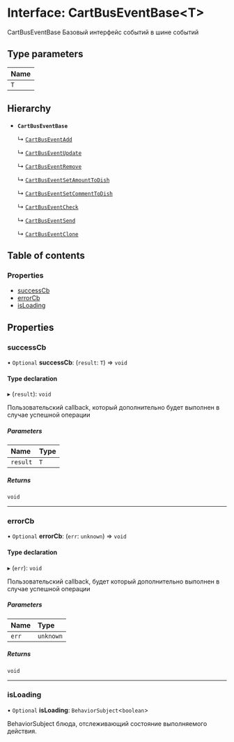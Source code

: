 # Interface: CartBusEventBase\<T\>

CartBusEventBase Базовый интерфейс событий в шине событий

## Type parameters

| Name |
| :------ |
| `T` |

## Hierarchy

- **`CartBusEventBase`**

  ↳ [`CartBusEventAdd`](CartBusEventAdd.md)

  ↳ [`CartBusEventUpdate`](CartBusEventUpdate.md)

  ↳ [`CartBusEventRemove`](CartBusEventRemove.md)

  ↳ [`CartBusEventSetAmountToDish`](CartBusEventSetAmountToDish.md)

  ↳ [`CartBusEventSetCommentToDish`](CartBusEventSetCommentToDish.md)

  ↳ [`CartBusEventCheck`](CartBusEventCheck.md)

  ↳ [`CartBusEventSend`](CartBusEventSend.md)

  ↳ [`CartBusEventClone`](CartBusEventClone.md)

## Table of contents

### Properties

- [successCb](CartBusEventBase.md#successcb)
- [errorCb](CartBusEventBase.md#errorcb)
- [isLoading](CartBusEventBase.md#isloading)

## Properties

### successCb

• `Optional` **successCb**: (`result`: `T`) => `void`

#### Type declaration

▸ (`result`): `void`

Пользовательский callback, который дополнительно будет выполнен в случае успешной операции

##### Parameters

| Name | Type |
| :------ | :------ |
| `result` | `T` |

##### Returns

`void`

___

### errorCb

• `Optional` **errorCb**: (`err`: `unknown`) => `void`

#### Type declaration

▸ (`err`): `void`

Пользовательский callback, будет который дополнительно  выполнен в случае успешной операции

##### Parameters

| Name | Type |
| :------ | :------ |
| `err` | `unknown` |

##### Returns

`void`

___

### isLoading

• `Optional` **isLoading**: `BehaviorSubject`\<`boolean`\>

BehaviorSubject блюда, отслеживающий состояние выполняемого действия.
